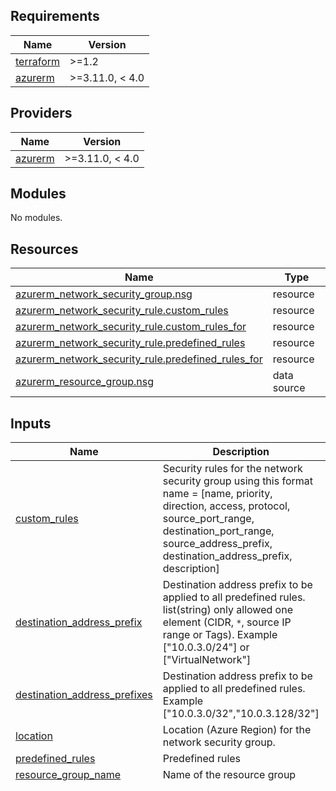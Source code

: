 <!-- BEGIN_TF_DOCS -->
## Requirements

| Name | Version |
|------|---------|
| <a name="requirement_terraform"></a> [terraform](#requirement\_terraform) | >=1.2 |
| <a name="requirement_azurerm"></a> [azurerm](#requirement\_azurerm) | >=3.11.0, < 4.0 |

## Providers

| Name | Version |
|------|---------|
| <a name="provider_azurerm"></a> [azurerm](#provider\_azurerm) | >=3.11.0, < 4.0 |

## Modules

No modules.

## Resources

| Name | Type |
|------|------|
| [azurerm_network_security_group.nsg](https://registry.terraform.io/providers/hashicorp/azurerm/latest/docs/resources/network_security_group) | resource |
| [azurerm_network_security_rule.custom_rules](https://registry.terraform.io/providers/hashicorp/azurerm/latest/docs/resources/network_security_rule) | resource |
| [azurerm_network_security_rule.custom_rules_for](https://registry.terraform.io/providers/hashicorp/azurerm/latest/docs/resources/network_security_rule) | resource |
| [azurerm_network_security_rule.predefined_rules](https://registry.terraform.io/providers/hashicorp/azurerm/latest/docs/resources/network_security_rule) | resource |
| [azurerm_network_security_rule.predefined_rules_for](https://registry.terraform.io/providers/hashicorp/azurerm/latest/docs/resources/network_security_rule) | resource |
| [azurerm_resource_group.nsg](https://registry.terraform.io/providers/hashicorp/azurerm/latest/docs/data-sources/resource_group) | data source |

## Inputs

| Name | Description | Type | Default | Required |
|------|-------------|------|---------|:--------:|
| <a name="input_custom_rules"></a> [custom\_rules](#input\_custom\_rules) | Security rules for the network security group using this format name = [name, priority, direction, access, protocol, source\_port\_range, destination\_port\_range, source\_address\_prefix, destination\_address\_prefix, description] | `any` | `[]` | no |
| <a name="input_destination_address_prefix"></a> [destination\_address\_prefix](#input\_destination\_address\_prefix) | Destination address prefix to be applied to all predefined rules. list(string) only allowed one element (CIDR, `*`, source IP range or Tags). Example ["10.0.3.0/24"] or ["VirtualNetwork"] | `list(string)` | <pre>[<br>  "*"<br>]</pre> | no |
| <a name="input_destination_address_prefixes"></a> [destination\_address\_prefixes](#input\_destination\_address\_prefixes) | Destination address prefix to be applied to all predefined rules. Example ["10.0.3.0/32","10.0.3.128/32"] | `list(string)` | `null` | no |
| <a name="input_location"></a> [location](#input\_location) | Location (Azure Region) for the network security group. | `string` | `""` | no |
| <a name="input_predefined_rules"></a> [predefined\_rules](#input\_predefined\_rules) | Predefined rules | `any` | `[]` | no |
| <a name="input_resource_group_name"></a> [resource\_group\_name](#input\_resource\_group\_name) | Name of the resource group | `string` | n/a | yes |
| <a name="input_rules"></a> [rules](#input\_rules) | Standard set of predefined rules | `map(any)` | <pre>{<br>  "ActiveDirectory-AllowADDSWebServices": [<br>    "Inbound",<br>    "Allow",<br>    "Tcp",<br>    "*",<br>    "9389",<br>    "AllowADDSWebServices"<br>  ],<br>  "ActiveDirectory-AllowADGCReplication": [<br>    "Inbound",<br>    "Allow",<br>    "Tcp",<br>    "*",<br>    "3268",<br>    "AllowADGCReplication"<br>  ],<br>  "ActiveDirectory-AllowADGCReplicationSSL": [<br>    "Inbound",<br>    "Allow",<br>    "Tcp",<br>    "*",<br>    "3269",<br>    "AllowADGCReplicationSSL"<br>  ],<br>  "ActiveDirectory-AllowADReplication": [<br>    "Inbound",<br>    "Allow",<br>    "*",<br>    "*",<br>    "389",<br>    "AllowADReplication"<br>  ],<br>  "ActiveDirectory-AllowADReplicationSSL": [<br>    "Inbound",<br>    "Allow",<br>    "*",<br>    "*",<br>    "636",<br>    "AllowADReplicationSSL"<br>  ],<br>  "ActiveDirectory-AllowADReplicationTrust": [<br>    "Inbound",<br>    "Allow",<br>    "*",<br>    "*",<br>    "445",<br>    "AllowADReplicationTrust"<br>  ],<br>  "ActiveDirectory-AllowDFSGroupPolicy": [<br>    "Inbound",<br>    "Allow",<br>    "Udp",<br>    "*",<br>    "138",<br>    "AllowDFSGroupPolicy"<br>  ],<br>  "ActiveDirectory-AllowDNS": [<br>    "Inbound",<br>    "Allow",<br>    "*",<br>    "*",<br>    "53",<br>    "AllowDNS"<br>  ],<br>  "ActiveDirectory-AllowFileReplication": [<br>    "Inbound",<br>    "Allow",<br>    "Tcp",<br>    "*",<br>    "5722",<br>    "AllowFileReplication"<br>  ],<br>  "ActiveDirectory-AllowKerberosAuthentication": [<br>    "Inbound",<br>    "Allow",<br>    "*",<br>    "*",<br>    "88",<br>    "AllowKerberosAuthentication"<br>  ],<br>  "ActiveDirectory-AllowNETBIOSAuthentication": [<br>    "Inbound",<br>    "Allow",<br>    "Udp",<br>    "*",<br>    "137",<br>    "AllowNETBIOSAuthentication"<br>  ],<br>  "ActiveDirectory-AllowNETBIOSReplication": [<br>    "Inbound",<br>    "Allow",<br>    "Tcp",<br>    "*",<br>    "139",<br>    "AllowNETBIOSReplication"<br>  ],<br>  "ActiveDirectory-AllowPasswordChangeKerberes": [<br>    "Inbound",<br>    "Allow",<br>    "*",<br>    "*",<br>    "464",<br>    "AllowPasswordChangeKerberes"<br>  ],<br>  "ActiveDirectory-AllowRPCReplication": [<br>    "Inbound",<br>    "Allow",<br>    "Tcp",<br>    "*",<br>    "135",<br>    "AllowRPCReplication"<br>  ],<br>  "ActiveDirectory-AllowSMTPReplication": [<br>    "Inbound",<br>    "Allow",<br>    "Tcp",<br>    "*",<br>    "25",<br>    "AllowSMTPReplication"<br>  ],<br>  "ActiveDirectory-AllowWindowsTime": [<br>    "Inbound",<br>    "Allow",<br>    "Udp",<br>    "*",<br>    "123",<br>    "AllowWindowsTime"<br>  ],<br>  "Cassandra": [<br>    "Inbound",<br>    "Allow",<br>    "Tcp",<br>    "*",<br>    "9042",<br>    "Cassandra"<br>  ],<br>  "Cassandra-JMX": [<br>    "Inbound",<br>    "Allow",<br>    "Tcp",<br>    "*",<br>    "7199",<br>    "Cassandra-JMX"<br>  ],<br>  "Cassandra-Thrift": [<br>    "Inbound",<br>    "Allow",<br>    "Tcp",<br>    "*",<br>    "9160",<br>    "Cassandra-Thrift"<br>  ],<br>  "CouchDB": [<br>    "Inbound",<br>    "Allow",<br>    "Tcp",<br>    "*",<br>    "5984",<br>    "CouchDB"<br>  ],<br>  "CouchDB-HTTPS": [<br>    "Inbound",<br>    "Allow",<br>    "Tcp",<br>    "*",<br>    "6984",<br>    "CouchDB-HTTPS"<br>  ],<br>  "DNS-TCP": [<br>    "Inbound",<br>    "Allow",<br>    "Tcp",<br>    "*",<br>    "53",<br>    "DNS-TCP"<br>  ],<br>  "DNS-UDP": [<br>    "Inbound",<br>    "Allow",<br>    "Udp",<br>    "*",<br>    "53",<br>    "DNS-UDP"<br>  ],<br>  "DynamicPorts": [<br>    "Inbound",<br>    "Allow",<br>    "Tcp",<br>    "*",<br>    "49152-65535",<br>    "DynamicPorts"<br>  ],<br>  "ElasticSearch": [<br>    "Inbound",<br>    "Allow",<br>    "Tcp",<br>    "*",<br>    "9200-9300",<br>    "ElasticSearch"<br>  ],<br>  "FTP": [<br>    "Inbound",<br>    "Allow",<br>    "Tcp",<br>    "*",<br>    "21",<br>    "FTP"<br>  ],<br>  "HTTP": [<br>    "Inbound",<br>    "Allow",<br>    "Tcp",<br>    "*",<br>    "80",<br>    "HTTP"<br>  ],<br>  "HTTPS": [<br>    "Inbound",<br>    "Allow",<br>    "Tcp",<br>    "*",<br>    "443",<br>    "HTTPS"<br>  ],<br>  "IMAP": [<br>    "Inbound",<br>    "Allow",<br>    "Tcp",<br>    "*",<br>    "143",<br>    "IMAP"<br>  ],<br>  "IMAPS": [<br>    "Inbound",<br>    "Allow",<br>    "Tcp",<br>    "*",<br>    "993",<br>    "IMAPS"<br>  ],<br>  "Kestrel": [<br>    "Inbound",<br>    "Allow",<br>    "Tcp",<br>    "*",<br>    "22133",<br>    "Kestrel"<br>  ],<br>  "LDAP": [<br>    "Inbound",<br>    "Allow",<br>    "Tcp",<br>    "*",<br>    "389",<br>    "LDAP"<br>  ],<br>  "MSSQL": [<br>    "Inbound",<br>    "Allow",<br>    "Tcp",<br>    "*",<br>    "1433",<br>    "MSSQL"<br>  ],<br>  "Memcached": [<br>    "Inbound",<br>    "Allow",<br>    "Tcp",<br>    "*",<br>    "11211",<br>    "Memcached"<br>  ],<br>  "MongoDB": [<br>    "Inbound",<br>    "Allow",<br>    "Tcp",<br>    "*",<br>    "27017",<br>    "MongoDB"<br>  ],<br>  "MySQL": [<br>    "Inbound",<br>    "Allow",<br>    "Tcp",<br>    "*",<br>    "3306",<br>    "MySQL"<br>  ],<br>  "Neo4J": [<br>    "Inbound",<br>    "Allow",<br>    "Tcp",<br>    "*",<br>    "7474",<br>    "Neo4J"<br>  ],<br>  "POP3": [<br>    "Inbound",<br>    "Allow",<br>    "Tcp",<br>    "*",<br>    "110",<br>    "POP3"<br>  ],<br>  "POP3S": [<br>    "Inbound",<br>    "Allow",<br>    "Tcp",<br>    "*",<br>    "995",<br>    "POP3S"<br>  ],<br>  "PostgreSQL": [<br>    "Inbound",<br>    "Allow",<br>    "Tcp",<br>    "*",<br>    "5432",<br>    "PostgreSQL"<br>  ],<br>  "RDP": [<br>    "Inbound",<br>    "Allow",<br>    "Tcp",<br>    "*",<br>    "3389",<br>    "RDP"<br>  ],<br>  "RabbitMQ": [<br>    "Inbound",<br>    "Allow",<br>    "Tcp",<br>    "*",<br>    "5672",<br>    "RabbitMQ"<br>  ],<br>  "Redis": [<br>    "Inbound",<br>    "Allow",<br>    "Tcp",<br>    "*",<br>    "6379",<br>    "Redis"<br>  ],<br>  "Riak": [<br>    "Inbound",<br>    "Allow",<br>    "Tcp",<br>    "*",<br>    "8093",<br>    "Riak"<br>  ],<br>  "Riak-JMX": [<br>    "Inbound",<br>    "Allow",<br>    "Tcp",<br>    "*",<br>    "8985",<br>    "Riak-JMX"<br>  ],<br>  "SMTP": [<br>    "Inbound",<br>    "Allow",<br>    "Tcp",<br>    "*",<br>    "25",<br>    "SMTP"<br>  ],<br>  "SMTPS": [<br>    "Inbound",<br>    "Allow",<br>    "Tcp",<br>    "*",<br>    "465",<br>    "SMTPS"<br>  ],<br>  "SSH": [<br>    "Inbound",<br>    "Allow",<br>    "Tcp",<br>    "*",<br>    "22",<br>    "SSH"<br>  ],<br>  "WinRM": [<br>    "Inbound",<br>    "Allow",<br>    "Tcp",<br>    "*",<br>    "5986",<br>    "WinRM"<br>  ]<br>}</pre> | no |
| <a name="input_security_group_name"></a> [security\_group\_name](#input\_security\_group\_name) | Network security group name | `string` | `"nsg"` | no |
| <a name="input_source_address_prefix"></a> [source\_address\_prefix](#input\_source\_address\_prefix) | Source address prefix to be applied to all predefined rules. list(string) only allowed one element (CIDR, `*`, source IP range or Tags). Example ["10.0.3.0/24"] or ["VirtualNetwork"] | `list(string)` | <pre>[<br>  "*"<br>]</pre> | no |
| <a name="input_source_address_prefixes"></a> [source\_address\_prefixes](#input\_source\_address\_prefixes) | Destination address prefix to be applied to all predefined rules. Example ["10.0.3.0/32","10.0.3.128/32"] | `list(string)` | `null` | no |
| <a name="input_tags"></a> [tags](#input\_tags) | The tags to associate with your network security group. | `map(string)` | `{}` | no |
| <a name="input_tracing_tags_enabled"></a> [tracing\_tags\_enabled](#input\_tracing\_tags\_enabled) | Whether enable tracing tags that generated by BridgeCrew Yor. | `bool` | `false` | no |
| <a name="input_tracing_tags_prefix"></a> [tracing\_tags\_prefix](#input\_tracing\_tags\_prefix) | Default prefix for generated tracing tags | `string` | `"avm_"` | no |
| <a name="input_use_for_each"></a> [use\_for\_each](#input\_use\_for\_each) | Choose wheter to use 'for\_each' as iteration technic to generate the rules, defaults to false so we will use 'count' for compatibilty with previous module versions, but prefered method is 'for\_each' | `bool` | `false` | no |

## Outputs

| Name | Description |
|------|-------------|
| <a name="output_network_security_group_id"></a> [network\_security\_group\_id](#output\_network\_security\_group\_id) | The id of newly created network security group |
| <a name="output_network_security_group_name"></a> [network\_security\_group\_name](#output\_network\_security\_group\_name) | The name of newly created network security group |
<!-- END_TF_DOCS -->